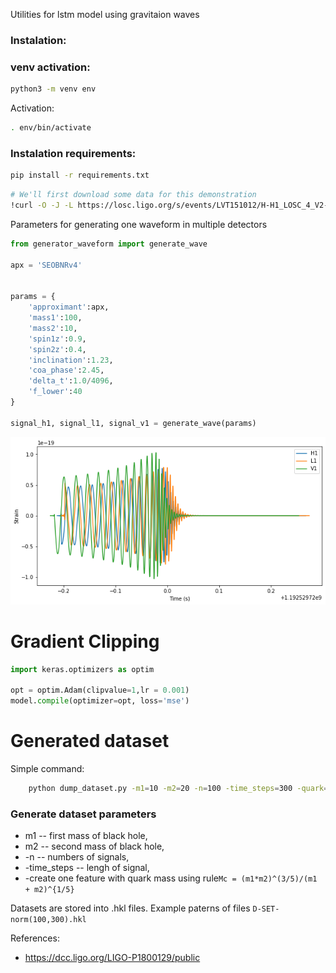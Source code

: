 Utilities for lstm model using gravitaion waves 

### Instalation: 

### venv activation:
```bash
python3 -m venv env
```
Activation:
```bash
. env/bin/activate
```

### Instalation requirements: 


```bash
pip install -r requirements.txt
```

```bash
# We'll first download some data for this demonstration
!curl -O -J -L https://losc.ligo.org/s/events/LVT151012/H-H1_LOSC_4_V2-1128678884-32.gwf
```

Parameters for generating one waveform in multiple detectors
```python
from generator_waveform import generate_wave

apx = 'SEOBNRv4'


params = {
    'approximant':apx,
    'mass1':100,
    'mass2':10,
    'spin1z':0.9,
    'spin2z':0.4,
    'inclination':1.23,
    'coa_phase':2.45,
    'delta_t':1.0/4096,
    'f_lower':40
}

signal_h1, signal_l1, signal_v1 = generate_wave(params)
```
![alt text]( img/wave.png  "genrating one wave")

# Gradient Clipping 
```python
import keras.optimizers as optim

opt = optim.Adam(clipvalue=1,lr = 0.001)
model.compile(optimizer=opt, loss='mse')
```

# Generated dataset 

Simple command: 
```bash
	python dump_dataset.py -m1=10 -m2=20 -n=100 -time_steps=300 -quark=True
```

### Generate dataset parameters

* m1 -- first mass of black hole, 
* m2 -- second mass of black hole,
* -n  -- numbers of signals,
* -time_steps -- lengh of signal,
* -create one feature with quark mass using rule```Mc = (m1*m2)^(3/5)/(m1 + m2)^{1/5}```

Datasets are stored into .hkl files. Example paterns of files ```D-SET-norm(100,300).hkl```


References:
* https://dcc.ligo.org/LIGO-P1800129/public
